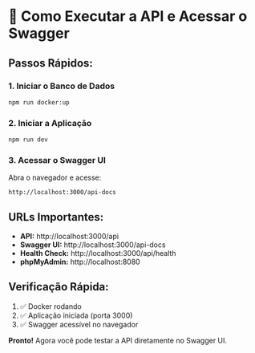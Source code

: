 # 🚀 Como Executar a API e Acessar o Swagger

## Passos Rápidos:

### 1. **Iniciar o Banco de Dados**
```bash
npm run docker:up
```

### 2. **Iniciar a Aplicação**
```bash
npm run dev
```

### 3. **Acessar o Swagger UI**
Abra o navegador e acesse:
```
http://localhost:3000/api-docs
```

## URLs Importantes:
- **API:** http://localhost:3000/api
- **Swagger UI:** http://localhost:3000/api-docs
- **Health Check:** http://localhost:3000/api/health
- **phpMyAdmin:** http://localhost:8080

## Verificação Rápida:
1. ✅ Docker rodando
2. ✅ Aplicação iniciada (porta 3000)
3. ✅ Swagger acessível no navegador

**Pronto!** Agora você pode testar a API diretamente no Swagger UI.